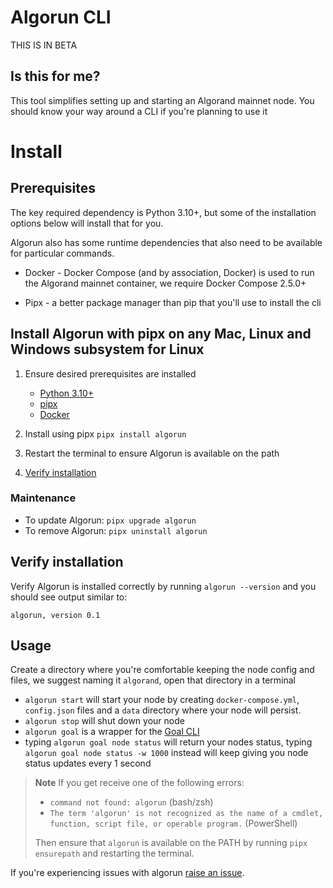 # Algorun CLI

THIS IS IN BETA

## Is this for me?

This tool simplifies setting up and starting an Algorand mainnet node. You should know your way around a CLI if you're planning to use it

# Install

## Prerequisites

The key required dependency is Python 3.10+, but some of the installation options below will install that for you.

Algorun also has some runtime dependencies that also need to be available for particular commands.

- Docker - Docker Compose (and by association, Docker) is used to run the Algorand mainnet container, we require Docker Compose 2.5.0+

- Pipx - a better package manager than pip that you'll use to install the cli

## Install Algorun with pipx on any Mac, Linux and Windows subsystem for Linux

1. Ensure desired prerequisites are installed

   - [Python 3.10+](https://www.python.org/downloads/)
   - [pipx](https://pypa.github.io/pipx/installation/)
   - [Docker](https://docs.docker.com/get-docker/)

2. Install using pipx `pipx install algorun`
3. Restart the terminal to ensure Algorun is available on the path
4. [Verify installation](#verify-installation)

### Maintenance

- To update Algorun: `pipx upgrade algorun`
- To remove Algorun: `pipx uninstall algorun`

## Verify installation

Verify Algorun is installed correctly by running `algorun --version` and you should see output similar to:

```
algorun, version 0.1
```

## Usage

Create a directory where you're comfortable keeping the node config and files, we suggest naming it `algorand`, open that directory in a terminal

- `algorun start` will start your node by creating `docker-compose.yml`, `config.json` files and a `data` directory where your node will persist.
- `algorun stop` will shut down your node
- `algorun goal` is a wrapper for the [Goal CLI](https://developer.algorand.org/docs/clis/goal/goal/)
- typing `algorun goal node status` will return your nodes status, typing `algorun goal node status -w 1000` instead will keep giving you node status updates every 1 second

> **Note**
> If you get receive one of the following errors:
>
> - `command not found: algorun` (bash/zsh)
> - `The term 'algorun' is not recognized as the name of a cmdlet, function, script file, or operable program.` (PowerShell)
>
> Then ensure that `algorun` is available on the PATH by running `pipx ensurepath` and restarting the terminal.

If you're experiencing issues with algorun [raise an issue](https://github.com/algorandfoundation/algorun/issues/new).
